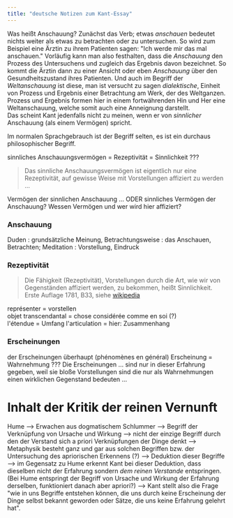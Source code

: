```yaml
---
title: "deutsche Notizen zum Kant-Essay"
---
```


Was heißt Anschauung? Zunächst das Verb; etwas *anschauen* bedeutet nichts weiter als etwas zu betrachten oder zu untersuchen. So wird zum Beispiel eine Ärztin zu ihrem Patienten sagen: "Ich werde mir das mal anschauen." Vorläufig kann man also festhalten, dass die *Anschauung* den Prozess des Untersuchens und zugleich das Ergebnis davon bezeichnet. So kommt die Ärztin dann zu einer Ansicht oder eben *Anschauung* über den Gesundheitszustand ihres Patienten. Und auch im Begriff der *Weltanschauung* ist diese, man ist versucht zu sagen *dialektische*, Einheit von Prozess und Ergebnis einer Betrachtung am Werk, der des Weltganzen. Prozess und Ergebnis formen hier in einem fortwährenden Hin und Her eine Weltanschauung, welche somit auch eine Anneignung darstellt.  
Das scheint Kant jedenfalls nicht zu meinen, wenn er von *sinnlicher* Anschauung (als einem Vermögen) spricht.

Im normalen Sprachgebrauch ist der Begriff selten, es ist ein durchaus philosophischer Begriff.

sinnliches Anschauungsvermögen = Rezeptivität = Sinnlichkeit ???

> Das sinnliche Anschauungsvermögen ist eigentlich nur eine Rezeptivität, auf gewisse Weise mit Vorstellungen affiziert zu werden &hellip;  

Vermögen der sinnlichen Anschauung ...  ODER sinnliches Vermögen der Anschauung?
Wessen Vermögen und wer wird hier affiziert?

### Anschauung

Duden
   : grundsätzliche Meinung, Betrachtungsweise
   : das Anschauen, Betrachten; Meditation
   : Vorstellung, Eindruck

### Rezeptivität

> Die Fähigkeit (Rezeptivität), Vorstellungen durch die Art, wie wir von Gegenständen affiziert werden, zu bekommen, heißt Sinnlichkeit. Erste Auflage 1781, B33, siehe [wikipedia](http://de.wikipedia.org/wiki/Rezeptivit%C3%A4t)


représenter = vorstellen  
objet transcendantal = chose considérée comme en soi (?)  
l'étendue = Umfang
l'articulation = hier: Zusammenhang

### Erscheinungen
der Erscheinungen überhaupt (phénomènes en général)
Erscheinung = Wahrnehmung ???
Die Erscheinungen ... sind nur in dieser Erfahrung gegeben, weil sie bloße Vorstellungen sind die nur als Wahrnehmungen einen wirklichen Gegenstand bedeuten ...

# Inhalt der Kritik der reinen Vernunft

Hume --> Erwachen aus dogmatischem Schlummer --> Begriff der Verknüpfung von Ursache und Wirkung --> nicht der einzige Begriff durch den der Verstand sich a priori Verknüpfungen der Dinge denkt --> Metaphysik besteht ganz und gar aus solchen Begriffen bzw. der Untersuchung des apriorischen Erkennens (?) --> Deduktion dieser Begriffe --> im Gegensatz zu Hume erkennt Kant bei dieser Deduktion, dass dieselben nicht der Erfahrung sondern *dem reinen Verstande* entspringen. (Bei Hume entspringt der Begriff von Ursache und Wirkung der Erfahrung derselben, funktioniert danach aber apriori?) --> Kant stellt also die Frage "wie in uns Begriffe entstehen können, die uns durch keine Erscheinung der Dinge selbst bekannt geworden oder Sätze, die uns keine Erfahrung gelehrt hat".